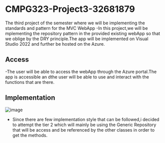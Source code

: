 # CMPG323-Project3-32681879
The third project of the semester where we will be implementing the standards and pattern for the MVC WebApp
-In this project,we will be mplementing the repository pattern in the provided existing webApp so that we oblige by the DRY principle.The app will be implemented on Visual Studio 2022 and further be hosted on the Azure.
## Access 
-The user will be able to access the webApp through the Azure portal.The app is accessible an dthe user will be able to use and interact with the functions that are there.

## Implementation

![image](https://user-images.githubusercontent.com/110294576/193027705-0c05c9ec-eac1-42ec-86f9-19d2a6383744.png)
- Since there are few implementation style that can be followed,i decided to attempt the tier 2 which will mainly be using the Generic Repository that will be access and be referenced by the other classes in order to get the methods.



